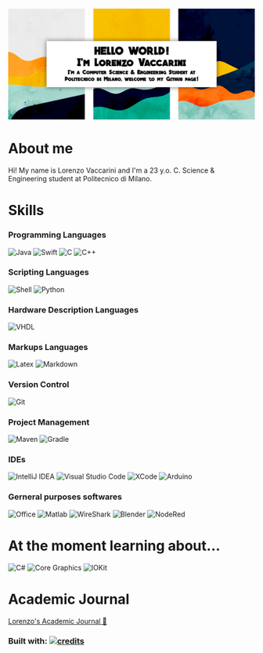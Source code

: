 <center>

![introImage](https://raw.githubusercontent.com/Vaccarini-Lorenzo/Vaccarini-Lorenzo/master/material/IntroImage.png)

</center>


# **About me**
Hi! My name is Lorenzo Vaccarini and I'm a 23 y.o. C. Science & Engineering student at Politecnico di Milano. <br />



# **Skills**

### Programming Languages

![Java](https://img.shields.io/badge/Java-purple?logo=OpenJDK&logoColor=white&style=for-the-badge)
![Swift](https://img.shields.io/badge/Swift-black?logo=swift&logoColor=F05138&style=for-the-badge)
![C](https://img.shields.io/badge/C-A8B9CC?logo=C&logoColor=white&style=for-the-badge)
![C++](https://img.shields.io/badge/C++-00599C?logo=Cplusplus&logoColor=white&style=for-the-badge)




### Scripting Languages

![Shell](https://img.shields.io/badge/Shell-gray?logo=GNU%20Bash&logoColor=white&style=for-the-badge)
![Python](https://img.shields.io/badge/python-3776AB?logo=python&logoColor=ffdd65&style=for-the-badge&logoWidth=)

### Hardware Description Languages

![VHDL](https://img.shields.io/badge/VHDL-8838ff?logo=V&logoColor=white&style=for-the-badge)

### Markups Languages

![Latex](https://img.shields.io/badge/Latex-0f6d6e?logo=Latex&logoColor=white&style=for-the-badge)
![Markdown](https://img.shields.io/badge/MarkDown-white?logo=MarkDown&logoColor=black&style=for-the-badge)

### Version Control

![Git](https://img.shields.io/badge/GIT-white?logo=Git&logoColor=red&style=for-the-badge)

### Project Management

![Maven](https://img.shields.io/badge/Maven-white?logo=Apache%20Maven&logoColor=aa2a44&style=for-the-badge)
![Gradle](https://img.shields.io/badge/Gradle-9ac550?logo=Gradle&logoColor=092a32&style=for-the-badge)


### IDEs

![IntelliJ IDEA](https://img.shields.io/badge/IntelliJIDEA-ff0047.svg?style=for-the-badge&logo=intellij-idea&logoColor=white)
![Visual Studio Code](https://img.shields.io/badge/Visual%20Studio%20Code-007ACC.svg?style=for-the-badge&logo=visual-studio-code&logoColor=white)
![XCode](https://img.shields.io/badge/XCode-147EFB.svg?style=for-the-badge&logo=xcode&logoColor=white)
![Arduino](https://img.shields.io/badge/Arduino-00979D.svg?style=for-the-badge&logo=arduino&logoColor=white)



### Gerneral purposes softwares

![Office](https://img.shields.io/badge/Office%20Package-da3e1c.svg?style=for-the-badge&logo=Microsoft%20Office&logoColor=white)
![Matlab](https://img.shields.io/badge/Matlab-white.svg?style=for-the-badge&logo=data%3Aimage%2Fjpeg%3Bbase64%2C%2F9j%2F4AAQSkZJRgABAQEASABIAAD%2F2wBDAAoHBwgHBgoICAgLCgoLDhgQDg0NDh0VFhEYIx8lJCIfIiEmKzcvJik0KSEiMEExNDk7Pj4%2BJS5ESUM8SDc9Pjv%2F2wBDAQoLCw4NDhwQEBw7KCIoOzs7Ozs7Ozs7Ozs7Ozs7Ozs7Ozs7Ozs7Ozs7Ozs7Ozs7Ozs7Ozs7Ozs7Ozs7Ozs7Ozv%2FwAARCABVAFsDASIAAhEBAxEB%2F8QAGwABAAMBAQEBAAAAAAAAAAAAAAUGBwQCAwH%2FxAA0EAABAwMBBQYEBgMBAAAAAAABAAIDBAURBiEiMVFhEhMUQXGRIzJigSRCQ6Hh8DNSwdH%2FxAAaAQADAQEBAQAAAAAAAAAAAAAABAUCAwYB%2F8QAJxEAAgIBAwMEAgMAAAAAAAAAAAECAwQREiETMUEiMlGhBRQjYXH%2F2gAMAwEAAhEDEQA%2FANmREQAREQAREQB%2BKm3LXL4rgY6GKOSnjOHOdn4npyCkdYXjwFtdSQu%2FEVAwccWs8z%2Fz7rOlPyshxe2DK2FixnHfNf4a7bbhBdKGOrgO68bQeLT5grqWfaJuppbkaGR3wqn5ejxw9xs9loKaot6kNfIlk09Gxx8eAiIuwsEREAEREAFw3a609oonVE7hngxmdrzyCgLvriOlndT2%2BFs5bsMrju56AcfVVyEXDVN4jjmlL3O%2BZ2N2NvngJOzJS9MOWUKcKT9dvERXzVFTRPuVW7M1bL2GDkxu046Z7I%2BxUQpbUdXFPcvD0wApqRohiA4bOJ91EqZZ7i1T7E9ND3FK%2BGZksZw9jg5p5ELXKGqbW0MFUzhKwOWQLQdC1vf2d9M45fTycPpO0fvlNYU9JuPyI%2Fka9a1P4LMiIqpDCKKueo7banGOebtSjjFGMuHryVWuGuqyfLKGFtM3%2Fd287%2FwfuuFmRXDuxmrFtt5S4L1NPDTt7c0rI25xl7gAoLWElxbai2ijJhfnv3tO8G8scuZWf1NXU1kneVM8kzub3Eqe03qeso5o6GVj6qB5DWtG17fTmOiVeVGzWD4THlgyp0sXLXgr0UUk8zIoml73kNa0cSVcpmR6P0%2B5jXB1xrBguH5fToM%2B5UzUUVnsUk15dC2N%2FZxgcM%2FSPIn%2B%2Baz263Oe7Vz6qc8djW%2BTB5ALlKKx09fc%2Fo7xm8trRaRXf%2B38HGiIkyiFO6Pr%2FBX6ONxxHUjuj6n5f32fdQS9RyPikbIx3ZewhzSPIjgtQlskpIxZBWQcX5NlRc1vq219vgq2cJWB2OR8x7rpV9PVao8o009GRV50%2FRXmPMre7nA3ZmjaPXmFnt2stbZ5%2B7qY9wnclbta%2FwDvJauvlU00FZA6CoibLG8bWuCWuxo2crhjmPmTp4fKMhgglqZmQwRukkecNa0ZJV8s9mpNM0Lrjcnt8QBtdxDPpbzKlbZYqCzh7qSHMjs77zl2OWfIKoatgvckviK5g8K04jETssZ69epSyq6Ed7Wr%2BkOO%2FwDan04vSP2yOv19nvdX23ZZAzZFFnh1PVRSIkZScnqypCEYRUY9giL3DDJUTNihY58jzhrWjJJXw12PCK9WnQ9MyESXMullcMmNriGt%2B42ldFw0Rbp4T4IOppQN3eLmk9c5TSxLXHURefSpbfvwfHQdf3tBNQudvQu7bB9J%2FnPurWs1sslRp%2FUscdWwxZPdyA8C0%2BfUZwVpSexZ617X3RLzq1G3cuz5CIiaEgvnPDHUwPgmYHxyNLXNPmF9EQCehkl2t77Xc56N2SI3brj%2BZp2g%2By41dteW3txQ3Jg2s%2BFJ6eR98j7hUkDJwNpUK6vpzcT1GNb1alI%2FQCTgDJK0PSmnRbKcVlS38XK3gf028vXmuTS2ljTOZcLgz4o2xREfJ1PXp5evC3J7Fx9vrkTM3L3fxwfHkIiJ8lEZe7HTXqm7Em5Kz%2FHKBtb%2FAAuqh8SyiiZVtzO1vZeWnIcRsz9%2BK6UWdiUtyNucnHa%2BwREWjAREQBz11JHX0U1JL8krS0nl1%2By4LXpm22pwkjiMsw%2FUk2kenJEWXCLe5rk2rJxi4p8Ml0RFowEREAEREAf%2F2Q%3D%3D&logoColor=white)
![WireShark](https://img.shields.io/badge/WireShark-1546b0.svg?style=for-the-badge&logo=WireShark&logoColor=white)
![Blender](https://img.shields.io/badge/Blender-F5792A.svg?style=for-the-badge&logo=Blender&logoColor=white)
![NodeRed](https://img.shields.io/badge/Node%20Red-8F0000.svg?style=for-the-badge&logo=NodeRed&logoColor=white)

# **At the moment learning about...**

![C#](https://img.shields.io/badge/C%23-darkgreen?logo=C%20Sharp&logoColor=white&style=for-the-badge)
![Core Graphics](https://img.shields.io/badge/Core%20Graphics-black?logo=Apple&logoColor=white&style=for-the-badge)
![IOKit](https://img.shields.io/badge/IOKit-black?logo=Apple&logoColor=white&style=for-the-badge)


# **Academic Journal**

[Lorenzo's Academic Journal 📕](https://github.com/Vaccarini-Lorenzo/Academic-Journal)

### Built with: [![credits](http://img.shields.io/badge/Academic%20Journal-Builder-purple?labelColor=orange&style=for-the-badge)](https://github.com/Vaccarini-Lorenzo/Academic-Journal-Builder)
